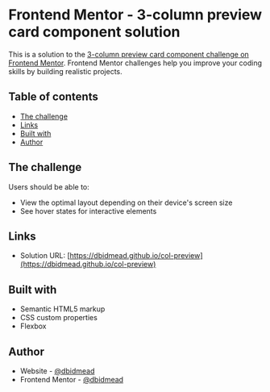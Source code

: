 # Frontend Mentor - 3-column preview card component solution

This is a solution to the [3-column preview card component challenge on Frontend Mentor](https://www.frontendmentor.io/challenges/3column-preview-card-component-pH92eAR2-). Frontend Mentor challenges help you improve your coding skills by building realistic projects. 

## Table of contents
- [The challenge](#the-challenge)
- [Links](#links)
- [Built with](#built-with)
- [Author](#author)

## The challenge

Users should be able to:

- View the optimal layout depending on their device's screen size
- See hover states for interactive elements

## Links

- Solution URL: [https://dbidmead.github.io/col-preview](https://dbidmead.github.io/col-preview)

## Built with

- Semantic HTML5 markup
- CSS custom properties
- Flexbox

## Author

- Website - [@dbidmead](https://github.com/dbidmead)
- Frontend Mentor - [@dbidmead](https://www.frontendmentor.io/profile/dbidmead)
